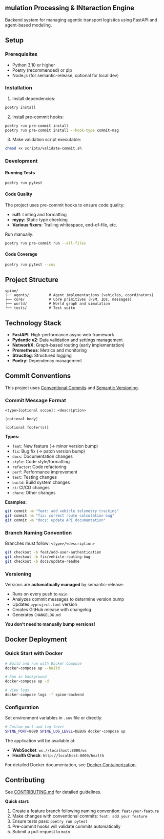 ## mulation Processing & INteraction Engine

Backend system for managing agentic transport logistics using FastAPI and agent-based modeling.

## Setup

### Prerequisites

- Python 3.10 or higher
- Poetry (recommended) or pip
- Node.js (for semantic-release, optional for local dev)

### Installation

1. Install dependencies:
```bash
poetry install
```

2. Install pre-commit hooks:
```bash
poetry run pre-commit install
poetry run pre-commit install --hook-type commit-msg
```

3. Make validation script executable:
```bash
chmod +x scripts/validate-commit.sh
```

### Development

#### Running Tests

```bash
poetry run pytest
```

#### Code Quality

The project uses pre-commit hooks to ensure code quality:
- **ruff**: Linting and formatting
- **mypy**: Static type checking
- **Various fixers**: Trailing whitespace, end-of-file, etc.

Run manually:
```bash
poetry run pre-commit run --all-files
```

#### Code Coverage

```bash
poetry run pytest --cov
```

## Project Structure

```
spine/
├── agents/         # Agent implementations (vehicles, coordinators)
├── core/           # Core primitives (FSM, IDs, messages)
├── world/          # World graph and simulation
└── tests/          # Test suite
```

## Technology Stack

- **FastAPI**: High-performance async web framework
- **Pydantic v2**: Data validation and settings management
- **NetworkX**: Graph-based routing (early implementation)
- **Prometheus**: Metrics and monitoring
- **Structlog**: Structured logging
- **Poetry**: Dependency management

## Commit Conventions

This project uses [Conventional Commits](https://www.conventionalcommits.org/) and [Semantic Versioning](https://semver.org/).

### Commit Message Format

```
<type>[optional scope]: <description>

[optional body]

[optional footer(s)]
```

**Types:**
- `feat`: New feature (→ minor version bump)
- `fix`: Bug fix (→ patch version bump)
- `docs`: Documentation changes
- `style`: Code style/formatting
- `refactor`: Code refactoring
- `perf`: Performance improvement
- `test`: Testing changes
- `build`: Build system changes
- `ci`: CI/CD changes
- `chore`: Other changes

**Examples:**
```bash
git commit -m "feat: add vehicle telemetry tracking"
git commit -m "fix: correct route calculation bug"
git commit -m "docs: update API documentation"
```

### Branch Naming Convention

Branches must follow: `<type>/<description>`

```bash
git checkout -b feat/add-user-authentication
git checkout -b fix/vehicle-routing-bug
git checkout -b docs/update-readme
```

### Versioning

Versions are **automatically managed** by semantic-release:
- Runs on every push to `main`
- Analyzes commit messages to determine version bump
- Updates `pyproject.toml` version
- Creates GitHub release with changelog
- Generates `CHANGELOG.md`

**You don't need to manually bump versions!**

## Docker Deployment

### Quick Start with Docker

```bash
# Build and run with Docker Compose
docker-compose up --build

# Run in background
docker-compose up -d

# View logs
docker-compose logs -f spine-backend
```

### Configuration

Set environment variables in `.env` file or directly:

```bash
# Custom port and log level
SPINE_PORT=8080 SPINE_LOG_LEVEL=DEBUG docker-compose up
```

The application will be available at:
- **WebSocket**: `ws://localhost:8000/ws`
- **Health Check**: `http://localhost:8000/health`

For detailed Docker documentation, see [Docker Containerization](docs/modules/docker.md).

## Contributing

See [CONTRIBUTING.md](.github/CONTRIBUTING.md) for detailed guidelines.

**Quick start:**
1. Create a feature branch following naming convention: `feat/your-feature`
2. Make changes with conventional commits: `feat: add your feature`
3. Ensure tests pass: `poetry run pytest`
4. Pre-commit hooks will validate commits automatically
5. Submit a pull request to `main`
